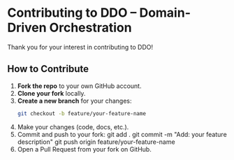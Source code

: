 # Contributing to DDO – Domain-Driven Orchestration

Thank you for your interest in contributing to DDO!

## How to Contribute

1. **Fork the repo** to your own GitHub account.
2. **Clone your fork** locally.
3. **Create a new branch** for your changes:
   ```bash
   git checkout -b feature/your-feature-name
4. Make your changes (code, docs, etc.).
5. Commit and push to your fork:
	git add .
	git commit -m "Add: your feature description"
	git push origin feature/your-feature-name
6. Open a Pull Request from your fork on GitHub.
